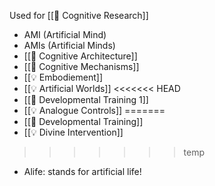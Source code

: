 Used for [[📝 Cognitive Research]]

* AMI (Artificial Mind)
* AMIs (Artificial Minds)
* [[📝 Cognitive Architecture]]
* [[📝 Cognitive Mechanisms]]
* [[💡 Embodiement]]
* [[💡 Artificial Worlds]]
<<<<<<< HEAD
* [[📝 Developmental Training 1]]
* [[💡 Analogue Controls]]
=======
* [[📝 Developmental Training]]
* [[💡 Divine Intervention]]
>>>>>>> temp
* Alife: stands for artificial life!